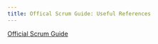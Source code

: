 ```yaml
---
title: Offical Scrum Guide: Useful References
---
```


[Official Scrum Guide](http://scrumguides.org/)